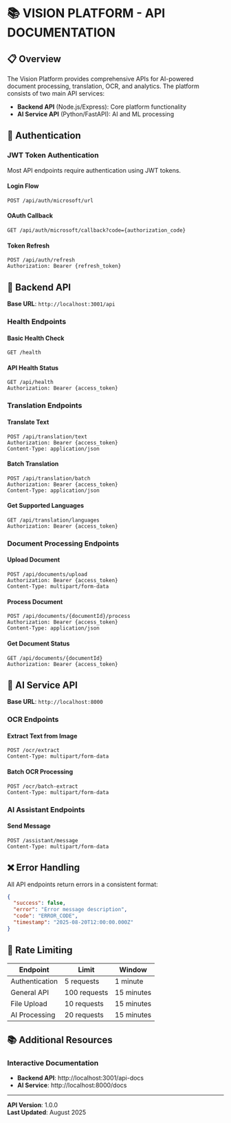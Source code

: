 # 📚 VISION PLATFORM - API DOCUMENTATION

## 📋 **Overview**

The Vision Platform provides comprehensive APIs for AI-powered document processing, translation, OCR, and analytics. The platform consists of two main API services:

- **Backend API** (Node.js/Express): Core platform functionality
- **AI Service API** (Python/FastAPI): AI and ML processing

## 🔐 **Authentication**

### **JWT Token Authentication**

Most API endpoints require authentication using JWT tokens.

#### **Login Flow**
```http
POST /api/auth/microsoft/url
```

#### **OAuth Callback**
```http
GET /api/auth/microsoft/callback?code={authorization_code}
```

#### **Token Refresh**
```http
POST /api/auth/refresh
Authorization: Bearer {refresh_token}
```

## 🔧 **Backend API**

**Base URL**: `http://localhost:3001/api`

### **Health Endpoints**

#### **Basic Health Check**
```http
GET /health
```

#### **API Health Status**
```http
GET /api/health
Authorization: Bearer {access_token}
```

### **Translation Endpoints**

#### **Translate Text**
```http
POST /api/translation/text
Authorization: Bearer {access_token}
Content-Type: application/json
```

#### **Batch Translation**
```http
POST /api/translation/batch
Authorization: Bearer {access_token}
Content-Type: application/json
```

#### **Get Supported Languages**
```http
GET /api/translation/languages
Authorization: Bearer {access_token}
```

### **Document Processing Endpoints**

#### **Upload Document**
```http
POST /api/documents/upload
Authorization: Bearer {access_token}
Content-Type: multipart/form-data
```

#### **Process Document**
```http
POST /api/documents/{documentId}/process
Authorization: Bearer {access_token}
Content-Type: application/json
```

#### **Get Document Status**
```http
GET /api/documents/{documentId}
Authorization: Bearer {access_token}
```

## 🤖 **AI Service API**

**Base URL**: `http://localhost:8000`

### **OCR Endpoints**

#### **Extract Text from Image**
```http
POST /ocr/extract
Content-Type: multipart/form-data
```

#### **Batch OCR Processing**
```http
POST /ocr/batch-extract
Content-Type: multipart/form-data
```

### **AI Assistant Endpoints**

#### **Send Message**
```http
POST /assistant/message
Content-Type: multipart/form-data
```

## ❌ **Error Handling**

All API endpoints return errors in a consistent format:

```json
{
  "success": false,
  "error": "Error message description",
  "code": "ERROR_CODE",
  "timestamp": "2025-08-20T12:00:00.000Z"
}
```

## 🚦 **Rate Limiting**

| Endpoint | Limit | Window |
|----------|-------|--------|
| Authentication | 5 requests | 1 minute |
| General API | 100 requests | 15 minutes |
| File Upload | 10 requests | 15 minutes |
| AI Processing | 20 requests | 15 minutes |

## 📚 **Additional Resources**

### **Interactive Documentation**
- **Backend API**: http://localhost:3001/api-docs
- **AI Service**: http://localhost:8000/docs

---

**API Version**: 1.0.0  
**Last Updated**: August 2025

